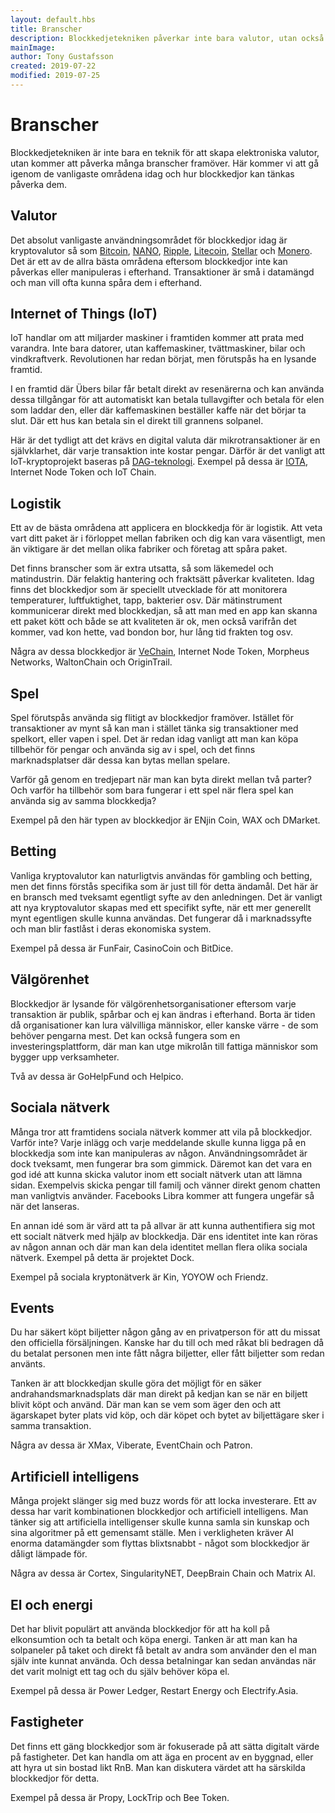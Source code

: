 ```yaml
---
layout: default.hbs
title: Branscher
description: Blockkedjetekniken påverkar inte bara valutor, utan också exempelvis Internet of Things, logistik, spel och artificiell intelligens.
mainImage:
author: Tony Gustafsson
created: 2019-07-22
modified: 2019-07-25
---
```


# Branscher

Blockkedjetekniken är inte bara en teknik för att skapa elektroniska valutor, utan kommer att påverka många branscher framöver. Här kommer vi att gå igenom de vanligaste områdena idag och hur blockkedjor kan tänkas påverka dem.

## Valutor

Det absolut vanligaste användningsområdet för blockkedjor idag är kryptovalutor så som [Bitcoin](/kryptovalutor/bitcoin.html), [NANO](/kryptovalutor/nano.html), [Ripple](/kryptovalutor/xrp.html), [Litecoin](/kryptovalutor/litecoin.html), [Stellar](/kryptovalutor/stellar.html) och [Monero](/kryptovalutor/monero.html). Det är ett av de allra bästa områdena eftersom blockkedjor inte kan påverkas eller manipuleras i efterhand. Transaktioner är små i datamängd och man vill ofta kunna spåra dem i efterhand.

## Internet of Things (IoT)

IoT handlar om att miljarder maskiner i framtiden kommer att prata med varandra. Inte bara datorer, utan kaffemaskiner, tvättmaskiner, bilar och vindkraftverk. Revolutionen har redan börjat, men förutspås ha en lysande framtid.

I en framtid där Übers bilar får betalt direkt av resenärerna och kan använda dessa tillgångar för att automatiskt kan betala tullavgifter och betala för elen som laddar den, eller där kaffemaskinen beställer kaffe när det börjar ta slut. Där ett hus kan betala sin el direkt till grannens solpanel.

Här är det tydligt att det krävs en digital valuta där mikrotransaktioner är en självklarhet, där varje transaktion inte kostar pengar. Därför är det vanligt att IoT-kryptoprojekt baseras på [DAG-teknologi](/tekniker/riktade-acykliska-grafer.html). Exempel på dessa är [IOTA](/kryptovalutor/iota.html), Internet Node Token och IoT Chain.

## Logistik

Ett av de bästa områdena att applicera en blockkedja för är logistik. Att veta vart ditt paket är i förloppet mellan fabriken och dig kan vara väsentligt, men än viktigare är det mellan olika fabriker och företag att spåra paket.

Det finns branscher som är extra utsatta, så som läkemedel och matindustrin. Där felaktig hantering och fraktsätt påverkar kvaliteten. Idag finns det blockkedjor som är speciellt utvecklade för att monitorera temperaturer, luftfuktighet, tapp, bakterier osv. Där mätinstrument kommunicerar direkt med blockkedjan, så att man med en app kan skanna ett paket kött och både se att kvaliteten är ok, men också varifrån det kommer, vad kon hette, vad bondon bor, hur lång tid frakten tog osv.

Några av dessa blockkedjor är [VeChain](/kryptovalutor/vechain.html), Internet Node Token, Morpheus Networks, WaltonChain och OriginTrail.

## Spel

Spel förutspås använda sig flitigt av blockkedjor framöver. Istället för transaktioner av mynt så kan man i stället tänka sig transaktioner med spelkort, eller vapen i spel. Det är redan idag vanligt att man kan köpa tillbehör för pengar och använda sig av i spel, och det finns marknadsplatser där dessa kan bytas mellan spelare.

Varför gå genom en tredjepart när man kan byta direkt mellan två parter? Och varför ha tillbehör som bara fungerar i ett spel när flera spel kan använda sig av samma blockkedja?

Exempel på den här typen av blockkedjor är ENjin Coin, WAX och DMarket.

## Betting

Vanliga kryptovalutor kan naturligtvis användas för gambling och betting, men det finns förstås specifika som är just till för detta ändamål. Det här är en bransch med tveksamt egentligt syfte av den anledningen. Det är vanligt att nya kryptovalutor skapas med ett specifikt syfte, när ett mer generellt mynt egentligen skulle kunna användas. Det fungerar då i marknadssyfte och man blir fastlåst i deras ekonomiska system.

Exempel på dessa är FunFair, CasinoCoin och BitDice.

## Välgörenhet

Blockkedjor är lysande för välgörenhetsorganisationer eftersom varje transaktion är publik, spårbar och ej kan ändras i efterhand. Borta är tiden då organisationer kan lura välvilliga människor, eller kanske värre - de som behöver pengarna mest. Det kan också fungera som en investeringsplattform, där man kan utge mikrolån till fattiga människor som bygger upp verksamheter.

Två av dessa är GoHelpFund och Helpico.

## Sociala nätverk

Många tror att framtidens sociala nätverk kommer att vila på blockkedjor. Varför inte? Varje inlägg och varje meddelande skulle kunna ligga på en blockkedja som inte kan manipuleras av någon. Användningsområdet är dock tveksamt, men fungerar bra som gimmick. Däremot kan det vara en god idé att kunna skicka valutor inom ett socialt nätverk utan att lämna sidan. Exempelvis skicka pengar till familj och vänner direkt genom chatten man vanligtvis använder. Facebooks Libra kommer att fungera ungefär så när det lanseras.

En annan idé som är värd att ta på allvar är att kunna authentifiera sig mot ett socialt nätverk med hjälp av blockkedja. Där ens identitet inte kan röras av någon annan och där man kan dela identitet mellan flera olika sociala nätverk. Exempel på detta är projektet Dock.

Exempel på sociala kryptonätverk är Kin, YOYOW och Friendz.

## Events

Du har säkert köpt biljetter någon gång av en privatperson för att du missat den officiella försäljningen. Kanske har du till och med råkat bli bedragen då du betalat personen men inte fått några biljetter, eller fått biljetter som redan använts.

Tanken är att blockkedjan skulle göra det möjligt för en säker andrahandsmarknadsplats där man direkt på kedjan kan se när en biljett blivit köpt och använd. Där man kan se vem som äger den och att ägarskapet byter plats vid köp, och där köpet och bytet av biljettägare sker i samma transaktion.

Några av dessa är XMax, Viberate, EventChain och Patron.

## Artificiell intelligens

Många projekt slänger sig med buzz words för att locka investerare. Ett av dessa har varit kombinationen blockkedjor och artificiell intelligens. Man tänker sig att artificiella intelligenser skulle kunna samla sin kunskap och sina algoritmer på ett gemensamt ställe. Men i verkligheten kräver AI enorma datamängder som flyttas blixtsnabbt - något som blockkedjor är dåligt lämpade för.

Några av dessa är Cortex, SingularityNET, DeepBrain Chain och Matrix AI.

## El och energi

Det har blivit populärt att använda blockkedjor för att ha koll på elkonsumtion och ta betalt och köpa energi. Tanken är att man kan ha solpaneler på taket och direkt få betalt av andra som använder den el man själv inte kunnat använda. Och dessa betalningar kan sedan användas när det varit molnigt ett tag och du själv behöver köpa el.

Exempel på dessa är Power Ledger, Restart Energy och Electrify.Asia.

## Fastigheter

Det finns ett gäng blockkedjor som är fokuserade på att sätta digitalt värde på fastigheter. Det kan handla om att äga en procent av en byggnad, eller att hyra ut sin bostad likt RnB. Man kan diskutera värdet att ha särskilda blockkedjor för detta.

Exempel på dessa är Propy, LockTrip och Bee Token.
